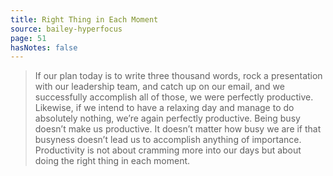 ```yaml
---
title: Right Thing in Each Moment
source: bailey-hyperfocus
page: 51
hasNotes: false
---
```


> If our plan today is to write three thousand words, rock a presentation with our leadership team, and catch up on our email, and we successfully accomplish all of those, we were perfectly productive. Likewise, if we intend to have a relaxing day and manage to do absolutely nothing, we’re again perfectly productive. Being busy doesn’t make us productive. It doesn’t matter how busy we are if that busyness doesn’t lead us to accomplish anything of importance. Productivity is not about cramming more into our days but about doing the right thing in each moment.
